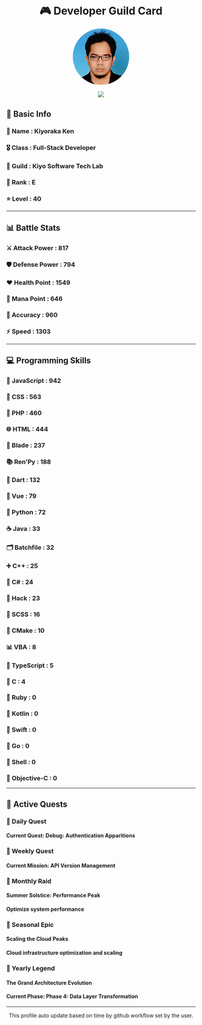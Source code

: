 <div align="center">

# 🎮 Developer Guild Card

<!-- Replace with your profile image -->
<img src="./assets/profile.png" width="150" height="150" style="border-radius: 50%"/>

![](https://komarev.com/ghpvc/?username=Kiyoraka&style=flat)
</div>

##  📌 Basic Info
### 👤 Name : Kiyoraka Ken
### 🎖️ Class : Full-Stack Developer
### 🎪 Guild : Kiyo Software Tech Lab 
### 🔰 Rank : E 
### ⭐ Level : 40

---
## 📊 Battle Stats

### ⚔️ Attack Power  : 817 
### 🛡️ Defense Power : 794 
### ❤️ Health Point  : 1549 
### 🔮 Mana Point    : 646 
### 🎯 Accuracy      : 960 
### ⚡ Speed         : 1303

---
## 💻 Programming Skills

### 📜 JavaScript : 942
### 🎨 CSS : 563
### 🐘 PHP : 460
### 🌐 HTML : 444
### 🧷 Blade : 237
### 📚 Ren'Py : 188
### 🎯 Dart : 132
### 💚 Vue : 79
### 🐍 Python : 72
### ☕ Java : 33
### 🗂️ Batchfile : 32
### ➕ C++ : 25
### 🎯 C# : 24
### 🧬 Hack : 23
### 🎨 SCSS : 16
### 🧱 CMake : 10
### 📊 VBA : 8
### 🔷 TypeScript : 5
### 🎯 C : 4
### 💎 Ruby : 0
### 🔰 Kotlin : 0
### 📱 Swift : 0
### 🐹 Go : 0
### 🐚 Shell : 0
### 🍎 Objective-C : 0

---
## 📜 Active Quests

### 🌅 Daily Quest

#### Current Quest: Debug: Authentication Apparitions

### 📅 Weekly Quest
#### Current Mission: API Version Management

### 🌙 Monthly Raid
#### Summer Solstice: Performance Peak
#### Optimize system performance

### 🌠 Seasonal Epic
#### Scaling the Cloud Peaks
#### Cloud infrastructure optimization and scaling

### 👑 Yearly Legend
#### The Grand Architecture Evolution
#### Current Phase: Phase 4: Data Layer Transformation

---
<div align="center">
  This profile auto update based on time by github workflow set by the user.
</div>